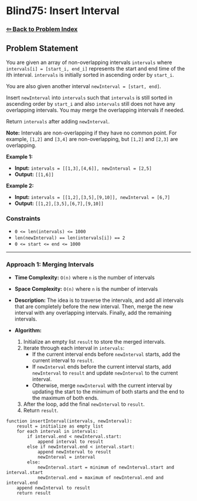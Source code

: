 # Blind75: Insert Interval

### [⇦ Back to Problem Index](../../index.md)

## Problem Statement

You are given an array of non-overlapping intervals `intervals` where `intervals[i] = [start_i, end_i]` represents the start and end time of the ith interval. `intervals` is initially sorted in ascending order by `start_i`.

You are also given another interval `newInterval = [start, end]`.

Insert `newInterval` into `intervals` such that `intervals` is still sorted in ascending order by `start_i` and also `intervals` still does not have any overlapping intervals. You may merge the overlapping intervals if needed.

Return `intervals` after adding `newInterval`.

**Note:** Intervals are non-overlapping if they have no common point. For example, `[1,2]` and `[3,4]` are non-overlapping, but `[1,2]` and `[2,3]` are overlapping.

**Example 1:**

-   **Input:** `intervals = [[1,3],[4,6]], newInterval = [2,5]`
-   **Output:** `[[1,6]]`

**Example 2:**

-   **Input:** `intervals = [[1,2],[3,5],[9,10]], newInterval = [6,7]`
-   **Output:** `[[1,2],[3,5],[6,7],[9,10]]`

### Constraints

-   `0 <= len(intervals) <= 1000`
-   `len(newInterval) == len(intervals[i]) == 2`
-   `0 <= start <= end <= 1000`

---

### Approach 1: Merging Intervals

-   **Time Complexity:** `O(n)` where `n` is the number of intervals
-   **Space Complexity:** `O(n)` where `n` is the number of intervals
-   **Description:** The idea is to traverse the intervals, and add all intervals that are completely before the new interval. Then, merge the new interval with any overlapping intervals. Finally, add the remaining intervals.
-   **Algorithm:**

    1. Initialize an empty list `result` to store the merged intervals.
    2. Iterate through each interval in `intervals`:
        - If the current interval ends before `newInterval` starts, add the current interval to `result`.
        - If `newInterval` ends before the current interval starts, add `newInterval` to `result` and update `newInterval` to the current interval.
        - Otherwise, merge `newInterval` with the current interval by updating the start to the minimum of both starts and the end to the maximum of both ends.
    3. After the loop, add the final `newInterval` to `result`.
    4. Return `result`.

```pseudo
function insertInterval(intervals, newInterval):
	result = initialize as empty list
	for each interval in intervals:
		if interval.end < newInterval.start:
			append interval to result
		else if newInterval.end < interval.start:
			append newInterval to result
			newInterval = interval
		else:
			newInterval.start = minimum of newInterval.start and interval.start
			newInterval.end = maximum of newInterval.end and interval.end
	append newInterval to result
	return result
```
